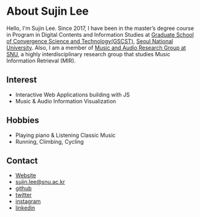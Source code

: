 # About Sujin Lee
Hello, I'm Sujin Lee.
Since 2017, I have been in the master’s degree course in Program in Digital Contents and Information Studies at [Graduate School of Convergence Science and Technology(GSCST)](http://convergence.snu.ac.kr/home/?lang=en), [Seoul National University](http://snu.ac.kr/index.html).
Also, I am a member of [Music and Audio Research Group at SNU](http://marg.snu.ac.kr/), a highly interdisciplinary research group that studies Music Information Retrieval (MIR).

## Interest
* Interactive Web Applications building with JS
* Music & Audio Information Visualization

## Hobbies
* Playing piano & Listening Classic Music
* Running, Climbing, Cycling

## Contact
* [Website](https://sujinlee.me/)
* [sujin.lee@snu.ac.kr](mailto:sujin.lee@snu.ac.kr)
* [github](https://github.com/sujinleeme)
* [twitter](https://twitter.com/sujinleeme)
* [instagram](https://www.instagram.com/sujinlee.me/)
* [linkedin](https://www.linkedin.com/in/leesujin/)